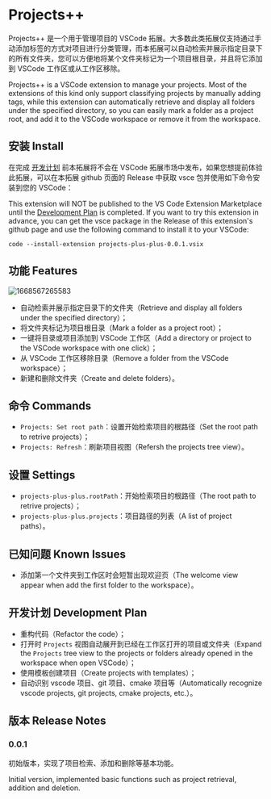 # Projects++

Projects++ 是一个用于管理项目的 VSCode 拓展。大多数此类拓展仅支持通过手动添加标签的方式对项目进行分类管理，而本拓展可以自动检索并展示指定目录下的所有文件夹，您可以方便地将某个文件夹标记为一个项目根目录，并且将它添加到 VSCode 工作区或从工作区移除。

Projects++ is a VSCode extension to manage your projects. Most of the extensions of this kind only support classifying projects by manually adding tags, while this extension can automatically retrieve and display all folders under the specified directory, so you can easily mark a folder as a project root, and add it to the VSCode workspace or remove it from the workspace.

## 安装 Install

在完成 [开发计划](#开发计划%20Development%20Plan) 前本拓展将不会在 VSCode 拓展市场中发布，如果您想提前体验此拓展，可以在本拓展 github 页面的 Release 中获取 vsce 包并使用如下命令安装到您的 VSCode：

This extension will NOT be published to the VS Code Extension Marketplace until the [Development Plan](#开发计划%20Development%20Plan) is completed. If you want to try this extension in advance, you can get the vsce package in the Release of this extension's github page and use the following command to install it to your VSCode:

```shell
code --install-extension projects-plus-plus-0.0.1.vsix
```

## 功能 Features

![1668567265583](assets/1668567265583.gif)

* 自动检索并展示指定目录下的文件夹（Retrieve and display all folders under the specified directory）；
* 将文件夹标记为项目根目录（Mark a folder as a project root）；
* 一键将目录或项目添加到 VSCode 工作区（Add a directory or project to the VSCode workspace with one click）；
* 从 VSCode 工作区移除目录（Remove a folder from the VSCode workspace）；
* 新建和删除文件夹（Create and delete folders）。

## 命令 Commands

* `Projects: Set root path`：设置开始检索项目的根路径（Set the root path to retrive projects）；
* `Projects: Refresh`：刷新项目视图（Refersh the projects tree view）。

## 设置 Settings

* `projects-plus-plus.rootPath`：开始检索项目的根路径（The root path to retrive projects）；
* `projects-plus-plus.projects`：项目路径的列表（A list of project paths）。

## 已知问题 Known Issues

* 添加第一个文件夹到工作区时会短暂出现欢迎页（The welcome view appear when add the first folder to the workspace）。

## 开发计划 Development Plan

* 重构代码（Refactor the code）；
* 打开时 `Projects` 视图自动展开到已经在工作区打开的项目或文件夹（Expand the `Projects` tree view to the projects or folders already opened in the workspace when open VSCode）；
* 使用模板创建项目（Create projects with templates）；
* 自动识别 vscode 项目、git 项目、cmake 项目等（Automatically recognize vscode projects, git projects, cmake projects, etc.）。

## 版本 Release Notes

### 0.0.1

初始版本，实现了项目检索、添加和删除等基本功能。

Initial version, implemented basic functions such as project retrieval, addition and deletion.

